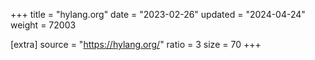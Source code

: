+++
title = "hylang.org"
date = "2023-02-26"
updated = "2024-04-24"
weight = 72003

[extra]
source = "https://hylang.org/"
ratio = 3
size = 70
+++
